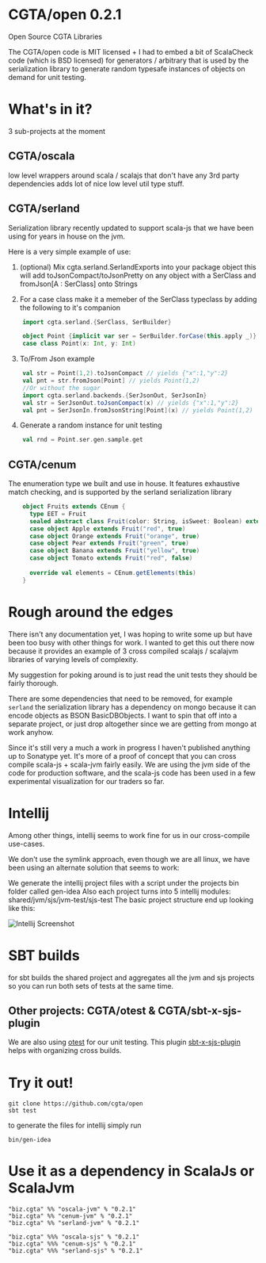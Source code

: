 CGTA/open 0.2.1
====

Open Source CGTA Libraries


The CGTA/open code is MIT licensed + I had to embed a bit of ScalaCheck code 
(which is BSD licensed) for generators / arbitrary that is used by the serialization 
library to generate random typesafe instances of objects on demand for unit testing.

# What's in it?
3 sub-projects at the moment

## CGTA/oscala 
low level wrappers around scala / scalajs that don't have any 3rd party dependencies adds 
lot of nice low level util type stuff.

## CGTA/serland
Serialization library recently updated to support scala-js that we have been using
for years in house on the jvm.

Here is a very simple example of use:

1. (optional) Mix cgta.serland.SerlandExports into your package object this will add 
toJsonCompact/toJsonPretty on any object with a SerClass and fromJson[A : SerClass] onto Strings

2. For a case class make it a memeber of the SerClass typeclass by adding the following to it's companion

```scala
    import cgta.serland.{SerClass, SerBuilder}

    object Point {implicit var ser = SerBuilder.forCase(this.apply _)}
    case class Point(x: Int, y: Int)
```

3. To/From Json example
 
```scala
    val str = Point(1,2).toJsonCompact // yields {"x":1,"y":2}
    val pnt = str.fromJson[Point] // yields Point(1,2)
    //Or without the sugar
    import cgta.serland.backends.{SerJsonOut, SerJsonIn}
    val str = SerJsonOut.toJsonCompact(x) // yields {"x":1,"y":2}
    val pnt = SerJsonIn.fromJsonString[Point](x) // yields Point(1,2)
```

4. Generate a random instance for unit testing

```scala
    val rnd = Point.ser.gen.sample.get
```

## CGTA/cenum
The enumeration type we built and use in house.
It features exhaustive match checking, and is supported
by the serland serialization library
```scala
    object Fruits extends CEnum {
      type EET = Fruit
      sealed abstract class Fruit(color: String, isSweet: Boolean) extends EnumElement
      case object Apple extends Fruit("red", true)
      case object Orange extends Fruit("orange", true)
      case object Pear extends Fruit("green", true)
      case object Banana extends Fruit("yellow", true)
      case object Tomato extends Fruit("red", false)
  
      override val elements = CEnum.getElements(this)
    }
```


# Rough around the edges

There isn't any documentation yet, I was hoping to write some up but have
been too busy with other things for work. I wanted to get this out there now
because it provides an example of 3 cross compiled scalajs / scalajvm libraries
of varying levels of complexity.

My suggestion for poking around is to just read the unit tests they should be
fairly thorough.

There are some dependencies that need to be removed, for example `serland` the
serialization library has a dependency on mongo because it can encode objects as 
BSON BasicDBObjects. I want to spin that off into a separate project, or just drop 
altogether since we are getting from mongo at work anyhow.

Since it's still very a much a work in progress I haven't published anything up to Sonatype
yet. It's more of a proof of concept that you can cross compile scala-js + scala-jvm fairly
easily. We are using the jvm side of the code for production software, and the scala-js
code has been used in a few experimental visualization for our traders so far.

# Intellij

Among other things, intellij seems to work fine for us in our cross-compile use-cases.

We don't use the symlink approach, even though we are all linux, we have been using an alternate
solution that seems to work:

We generate the intellij project files with a script under the projects bin folder called gen-idea
Also each project turns into 5 intellij modules: shared/jvm/sjs/jvm-test/sjs-test
The basic project structure end up looking like this:

![Intellij Screenshot](http://i.imgur.com/rRDxYKI.png)


# SBT builds

for sbt builds the shared project and aggregates all the jvm and sjs projects so you can run both sets
of tests at the same time.

## Other projects: CGTA/otest & CGTA/sbt-x-sjs-plugin 
We are also using [otest](https://github.com/cgta/otest) for our unit testing.
This plugin [sbt-x-sjs-plugin](https://github.com/cgta/sbt-x-sjs-plugin) helps with 
organizing cross builds.

# Try it out!

    git clone https://github.com/cgta/open
    sbt test
    

to generate the files for intellij simply run

    bin/gen-idea


# Use it as a dependency in ScalaJs or ScalaJvm

    "biz.cgta" %% "oscala-jvm" % "0.2.1"
    "biz.cgta" %% "cenum-jvm" % "0.2.1"
    "biz.cgta" %% "serland-jvm" % "0.2.1"

    "biz.cgta" %%% "oscala-sjs" % "0.2.1"
    "biz.cgta" %%% "cenum-sjs" % "0.2.1"
    "biz.cgta" %%% "serland-sjs" % "0.2.1"